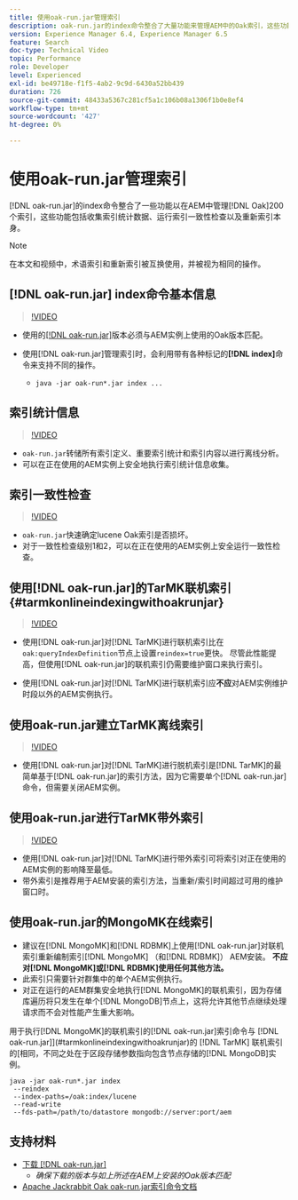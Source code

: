 ```yaml
---
title: 使用oak-run.jar管理索引
description: oak-run.jar的index命令整合了大量功能来管理AEM中的Oak索引，这些功能包括收集索引统计数据、运行索引一致性检查以及重新索引索引本身。
version: Experience Manager 6.4, Experience Manager 6.5
feature: Search
doc-type: Technical Video
topic: Performance
role: Developer
level: Experienced
exl-id: be49718e-f1f5-4ab2-9c9d-6430a52bb439
duration: 726
source-git-commit: 48433a5367c281cf5a1c106b08a1306f1b0e8ef4
workflow-type: tm+mt
source-wordcount: '427'
ht-degree: 0%

---
```


# 使用oak-run.jar管理索引

[!DNL oak-run.jar]的index命令整合了一些功能以在AEM中管理[!DNL Oak]200个索引，这些功能包括收集索引统计数据、运行索引一致性检查以及重新索引本身。

>[!NOTE]
>
>在本文和视频中，术语索引和重新索引被互换使用，并被视为相同的操作。

## [!DNL oak-run.jar] index命令基本信息

>[!VIDEO](https://video.tv.adobe.com/v/21475?quality=12&learn=on)

* 使用的[[!DNL oak-run.jar]](https://repository.apache.org/service/local/artifact/maven/redirect?r=releases&amp;g=org.apache.jackrabbit&amp;a=oak-run&amp;v=1.8.0)版本必须与AEM实例上使用的Oak版本匹配。
* 使用[!DNL oak-run.jar]管理索引时，会利用带有各种标记的&#x200B;**[!DNL index]**&#x200B;命令来支持不同的操作。

   * `java -jar oak-run*.jar index ...`

## 索引统计信息

>[!VIDEO](https://video.tv.adobe.com/v/21477?quality=12&learn=on)

* `oak-run.jar`转储所有索引定义、重要索引统计和索引内容以进行离线分析。
* 可以在正在使用的AEM实例上安全地执行索引统计信息收集。

## 索引一致性检查

>[!VIDEO](https://video.tv.adobe.com/v/21476?quality=12&learn=on)

* `oak-run.jar`快速确定lucene Oak索引是否损坏。
* 对于一致性检查级别1和2，可以在正在使用的AEM实例上安全运行一致性检查。

## 使用[!DNL oak-run.jar]的TarMK联机索引 {#tarmkonlineindexingwithoakrunjar}

>[!VIDEO](https://video.tv.adobe.com/v/21479?quality=12&learn=on)

* 使用[!DNL oak-run.jar]对[!DNL TarMK]进行联机索引比在`oak:queryIndexDefinition`节点上设置`reindex=true`更快。 尽管此性能提高，但使用[!DNL oak-run.jar]的联机索引仍需要维护窗口来执行索引。

* 使用[!DNL oak-run.jar]对[!DNL TarMK]进行联机索引应&#x200B;**不应**&#x200B;对AEM实例维护时段以外的AEM实例执行。

## 使用oak-run.jar建立TarMK离线索引

>[!VIDEO](https://video.tv.adobe.com/v/21478?quality=12&learn=on)

* 使用[!DNL oak-run.jar]对[!DNL TarMK]进行脱机索引是[!DNL TarMK]的最简单基于[!DNL oak-run.jar]的索引方法，因为它需要单个[!DNL oak-run.jar]命令，但需要关闭AEM实例。

## 使用oak-run.jar进行TarMK带外索引

>[!VIDEO](https://video.tv.adobe.com/v/21480?quality=12&learn=on)

* 使用[!DNL oak-run.jar]对[!DNL TarMK]进行带外索引可将索引对正在使用的AEM实例的影响降至最低。
* 带外索引是推荐用于AEM安装的索引方法，当重新/索引时间超过可用的维护窗口时。

## 使用oak-run.jar的MongoMK在线索引

* 建议在[!DNL MongoMK]和[!DNL RDBMK]上使用[!DNL oak-run.jar]对联机索引重新编制索引[!DNL MongoMK] （和[!DNL RDBMK]） AEM安装。 **不应对[!DNL MongoMK]或[!DNL RDBMK]使用任何其他方法。**
* 此索引只需要针对群集中的单个AEM实例执行。
* 对正在运行的AEM群集安全地执行[!DNL MongoMK]的联机索引，因为存储库遍历将只发生在单个[!DNL MongoDB]节点上，这将允许其他节点继续处理请求而不会对性能产生重大影响。

用于执行[!DNL MongoMK]的联机索引的[!DNL oak-run.jar]索引命令与 [!DNL oak-run.jar]](#tarmkonlineindexingwithoakrunjar)的 [!DNL TarMK] 联机索引的[相同，不同之处在于区段存储参数指向包含节点存储的[!DNL MongoDB]实例。

```
java -jar oak-run*.jar index
 --reindex
 --index-paths=/oak:index/lucene
 --read-write
 --fds-path=/path/to/datastore mongodb://server:port/aem
```

## 支持材料

* [下载 [!DNL oak-run.jar]](https://repository.apache.org/#nexus-search;gav~org.apache.jackrabbit~oak-run~~~~kw,versionexpand)
   * *确保下载的版本与如上所述在AEM上安装的Oak版本匹配*
* [Apache Jackrabbit Oak oak-run.jar索引命令文档](https://jackrabbit.apache.org/oak/docs/query/oak-run-indexing.html)
